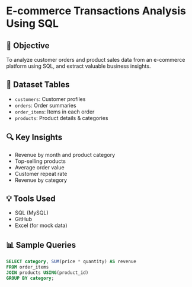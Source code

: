# E-commerce Transactions Analysis Using SQL

## 🧠 Objective
To analyze customer orders and product sales data from an e-commerce platform using SQL, and extract valuable business insights.

## 📁 Dataset Tables
- `customers`: Customer profiles
- `orders`: Order summaries
- `order_items`: Items in each order
- `products`: Product details & categories

## 🔍 Key Insights
- Revenue by month and product category
- Top-selling products
- Average order value
- Customer repeat rate
- Revenue by category

## 💡 Tools Used
- SQL (MySQL)
- GitHub
- Excel (for mock data)

## 📊 Sample Queries
```sql
SELECT category, SUM(price * quantity) AS revenue
FROM order_items
JOIN products USING(product_id)
GROUP BY category;
